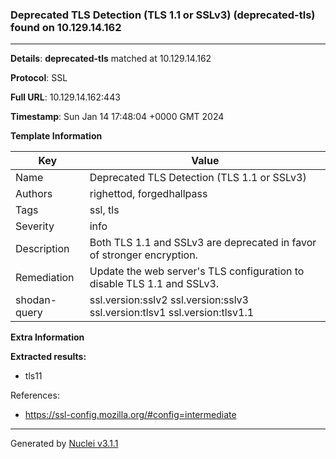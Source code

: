 ### Deprecated TLS Detection (TLS 1.1 or SSLv3) (deprecated-tls) found on 10.129.14.162

----
**Details**: **deprecated-tls** matched at 10.129.14.162

**Protocol**: SSL

**Full URL**: 10.129.14.162:443

**Timestamp**: Sun Jan 14 17:48:04 +0000 GMT 2024

**Template Information**

| Key | Value |
| --- | --- |
| Name | Deprecated TLS Detection (TLS 1.1 or SSLv3) |
| Authors | righettod, forgedhallpass |
| Tags | ssl, tls |
| Severity | info |
| Description | Both TLS 1.1 and SSLv3 are deprecated in favor of stronger encryption.<br> |
| Remediation | Update the web server's TLS configuration to disable TLS 1.1 and SSLv3.<br> |
| shodan-query | ssl.version:sslv2 ssl.version:sslv3 ssl.version:tlsv1 ssl.version:tlsv1.1 |

**Extra Information**

**Extracted results:**

- tls11


References: 
- https://ssl-config.mozilla.org/#config=intermediate

----

Generated by [Nuclei v3.1.1](https://github.com/projectdiscovery/nuclei)